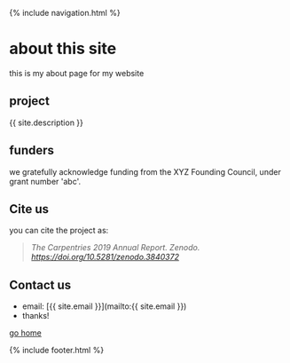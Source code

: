 {% include navigation.html %}

# about this site
this is my about page for my website

## project
{{ site.description }}

## funders
we gratefully acknowledge funding from the XYZ Founding Council, under grant number 'abc'.

## Cite us
you can cite the project as:

>    *The Carpentries 2019 Annual Report. Zenodo. https://doi.org/10.5281/zenodo.3840372*

## Contact us

- email: [{{ site.email }}](mailto:{{ site.email }})
-  thanks!

[go home](index.md)

{% include footer.html %}

